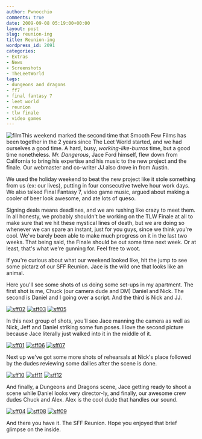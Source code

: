 ```yaml
---
author: Pwnocchio
comments: true
date: 2009-09-08 05:19:00+00:00
layout: post
slug: reunion-ing
title: Reunion-ing
wordpress_id: 2091
categories:
- Extras
- News
- Screenshots
- TheLeetWorld
tags:
- dungeons and dragons
- ff7
- final fantasy 7
- leet world
- reunion
- tlw finale
- video games
---
```


![film](http://smoothfewfilms.com/wp-content/uploads/2009/09/film.jpg)This weekend marked the second time that Smooth Few Films has been together in the 2 years since The Leet World started, and we had ourselves a good time. A hard, busy, _working-like-burros_ time, but a good time nonetheless. _Mr. Dangerous_, Jace Ford himself, flew down from California to bring his expertise and his music to the new project and the finale. Our webmaster and co-writer JJ also drove in from Austin. 

We used the holiday weekend to beat the new project like it stole something from us (ex: our lives), putting in four consecutive twelve hour work days. We also talked Final Fantasy 7, video game music, argued about making a cooler of beer look awesome, and ate lots of queso.

Signing deals means deadlines, and we are rushing like crazy to meet them. In all honesty, we probably shouldn't be working on the TLW Finale at all to make sure that we hit these mystical lines of death, but we are doing so whenever we can spare an instant, just for you guys, since we think you're cool. We've barely been able to make much progress on it in the last two weeks. That being said, the Finale should be out some time next week. Or at least, that's what we're gunning for. Feel free to woot.

If you're curious about what our weekend looked like, hit the jump to see some pictarz of our SFF Reunion. Jace is the wild one that looks like an animal.
<!-- more -->

Here you'll see some shots of us doing some set-ups in my apartment. The first shot is me, Chuck (our camera dude and DM) Daniel and Nick. The second is Daniel and I going over a script. And the third is Nick and JJ.

[![sff02](http://smoothfewfilms.com/wp-content/uploads/2009/09/sff02-128x96.jpg)](http://smoothfewfilms.com/wp-content/uploads/2009/09/sff02.jpg) [![sff03](http://smoothfewfilms.com/wp-content/uploads/2009/09/sff03-128x96.jpg)](http://smoothfewfilms.com/wp-content/uploads/2009/09/sff03.jpg)  [![sff05](http://smoothfewfilms.com/wp-content/uploads/2009/09/sff05-128x96.jpg)](http://smoothfewfilms.com/wp-content/uploads/2009/09/sff05.jpg)  

In this next group of shots, you'll see Jace manning the camera as well as Nick, Jeff and Daniel striking some fun poses. I love the second picture because Jace literally just walked into it in the middle of it.

[![sff01](http://smoothfewfilms.com/wp-content/uploads/2009/09/sff01-128x96.jpg)](http://smoothfewfilms.com/wp-content/uploads/2009/09/sff01.jpg)  [![sff06](http://smoothfewfilms.com/wp-content/uploads/2009/09/sff06-128x96.jpg)](http://smoothfewfilms.com/wp-content/uploads/2009/09/sff06.jpg)  [![sff07](http://smoothfewfilms.com/wp-content/uploads/2009/09/sff07-128x96.jpg)](http://smoothfewfilms.com/wp-content/uploads/2009/09/sff07.jpg)

Next up we've got some more shots of rehearsals at Nick's place followed by the dudes reviewing some dailies after the scene is done.

[![sff10](http://smoothfewfilms.com/wp-content/uploads/2009/09/sff10-128x96.jpg)](http://smoothfewfilms.com/wp-content/uploads/2009/09/sff10.jpg)  [![sff11](http://smoothfewfilms.com/wp-content/uploads/2009/09/sff11-128x96.jpg)](http://smoothfewfilms.com/wp-content/uploads/2009/09/sff11.jpg)  [![sff12](http://smoothfewfilms.com/wp-content/uploads/2009/09/sff12-128x96.jpg)](http://smoothfewfilms.com/wp-content/uploads/2009/09/sff12.jpg)

And finally, a Dungeons and Dragons scene, Jace getting ready to shoot a scene while Daniel looks very director-ly, and finally, our awesome crew dudes Chuck and Alex. Alex is the cool dude that handles our sound.

[![sff04](http://smoothfewfilms.com/wp-content/uploads/2009/09/sff04-128x96.jpg)](http://smoothfewfilms.com/wp-content/uploads/2009/09/sff04.jpg) [![sff08](http://smoothfewfilms.com/wp-content/uploads/2009/09/sff08-128x96.jpg)](http://smoothfewfilms.com/wp-content/uploads/2009/09/sff08.jpg)  [![sff09](http://smoothfewfilms.com/wp-content/uploads/2009/09/sff09-128x96.jpg)](http://smoothfewfilms.com/wp-content/uploads/2009/09/sff09.jpg)

And there you have it. The SFF Reunion. Hope you enjoyed that brief glimpse on the inside.
